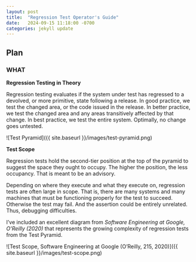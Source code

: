 ```yaml
---
layout: post
title:  "Regression Test Operator's Guide"
date:   2024-09-15 11:18:00 -0700
categories: jekyll update
---
```


## Plan

### WHAT

**Regression Testing in Theory**

Regression testing evaluates if the system under test has regressed to a devolved, or more primitive, state following a release.
In good practice, we test the changed area, or the code issued in the release.
In better practice, we test the changed area and any areas transitively affected by that change.
In best practice, we test the entire system. Optimally, no change goes untested.

![Test Pyramid]({{ site.baseurl }}/images/test-pyramid.png)

**Test Scope**

Regression tests hold the second-tier position at the top of the pyramid to suggest the space they ought to occupy. The higher the position, the less occupancy. That is meant to be an advisory.

Depending on where they execute and what they execute on, regression tests are often large in scope. That is, there are many systems and many machines that must be functioning properly for the test to succeed. Otherwise the test may fail. And the assertion could be entirely unrelated. Thus, debugging difficulties.

I’ve included an excellent diagram from _Software Engineering at Google, O'Reilly (2020)_ that represents the growing complexity of regression tests from the Test Pyramid.

![Test Scope, Software Engineering at Google (O’Reilly, 215, 2020)]({{ site.baseurl }}/images/test-scope.png)